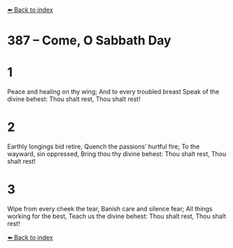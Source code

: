 [⬅️ Back to index](../README.md)

# 387 – Come, O Sabbath Day


# 1
Peace and healing on thy wing;
And to every troubled breast
Speak of the divine behest:
Thou shalt rest, Thou shalt rest!

# 2
Earthly longings bid retire,
Quench the passions’ hurtful fire;
To the wayward, sin oppressed,
Bring thou thy divine behest:
Thou shalt rest, Thou shalt rest!

# 3
Wipe from every cheek the tear,
Banish care and silence fear;
All things working for the best,
Teach us the divine behest:
Thou shalt rest, Thou shalt rest!

[⬅️ Back to index](../README.md)
